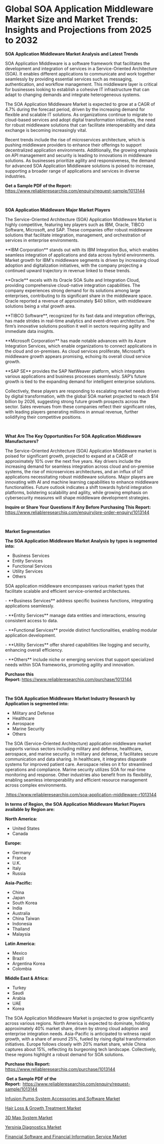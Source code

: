 <p><h1>Global SOA Application Middleware Market Size and Market Trends: Insights and Projections from 2025 to 2032</h1></p><p><strong>SOA Application Middleware Market Analysis and Latest Trends</strong></p>
<p><p>SOA Application Middleware is a software framework that facilitates the development and integration of services in a Service-Oriented Architecture (SOA). It enables different applications to communicate and work together seamlessly by providing essential services such as messaging, authentication, and workflow management. This middleware layer is critical for businesses looking to establish a cohesive IT infrastructure that can adapt to changing demands and integrate heterogeneous systems.</p><p>The SOA Application Middleware Market is expected to grow at a CAGR of 4.7% during the forecast period, driven by the increasing demand for flexible and scalable IT solutions. As organizations continue to migrate to cloud-based services and adopt digital transformation initiatives, the need for robust middleware solutions that can facilitate interoperability and data exchange is becoming increasingly vital. </p><p>Recent trends include the rise of microservices architecture, which is pushing middleware providers to enhance their offerings to support decentralized application environments. Additionally, the growing emphasis on API management and security is leading to innovations in middleware solutions. As businesses prioritize agility and responsiveness, the demand for advanced SOA Application Middleware solutions is poised to increase, supporting a broader range of applications and services in diverse industries.</p></p>
<p><strong>Get a Sample PDF of the Report:&nbsp;</strong> <a href="https://www.reliableresearchiq.com/enquiry/request-sample/1013144?utm_campaign=104&utm_medium=2&utm_source=Github&utm_content=ia&utm_term=08032025&utm_id=soa-application-middleware">https://www.reliableresearchiq.com/enquiry/request-sample/1013144</a></p>
<p>&nbsp;</p>
<p><strong>SOA Application Middleware Major Market Players</strong></p>
<p><p>The Service-Oriented Architecture (SOA) Application Middleware Market is highly competitive, featuring key players such as IBM, Oracle, TIBCO Software, Microsoft, and SAP. These companies offer robust middleware solutions that facilitate integration, management, and orchestration of services in enterprise environments.</p><p>**IBM Corporation** stands out with its IBM Integration Bus, which enables seamless integration of applications and data across hybrid environments. Market growth for IBM's middleware segments is driven by increasing cloud adoption and digitalization initiatives, with the company projecting a continued upward trajectory in revenue linked to these trends.</p><p>**Oracle** excels with its Oracle SOA Suite and Integration Cloud, providing comprehensive cloud-native integration capabilities. The company experiences strong demand for its solutions among large enterprises, contributing to its significant share in the middleware space. Oracle reported a revenue of approximately $40 billion, with middleware solutions being a vital growth area.</p><p>**TIBCO Software**, recognized for its fast data and integration offerings, has made strides in real-time analytics and event-driven architecture. The firm’s innovative solutions position it well in sectors requiring agility and immediate data insights.</p><p>**Microsoft Corporation** has made notable advances with its Azure Integration Services, which enable organizations to connect applications in the cloud and on-premises. As cloud services proliferate, Microsoft's middleware growth appears promising, echoing its overall cloud service growth.</p><p>**SAP SE** provides the SAP NetWeaver platform, which integrates various applications and business processes seamlessly. SAP’s future growth is tied to the expanding demand for intelligent enterprise solutions.</p><p>Collectively, these players are responding to escalating market needs driven by digital transformation, with the global SOA market projected to reach $14 billion by 2026, suggesting strong future growth prospects across the sector. Sales revenues from these companies reflect their significant roles, with leading players generating millions in annual revenue, further solidifying their competitive positions.</p></p>
<p>&nbsp;</p>
<p><strong>What Are The Key Opportunities For SOA Application Middleware Manufacturers?</strong></p>
<p><p>The Service-Oriented Architecture (SOA) Application Middleware market is poised for significant growth, projected to expand at a CAGR of approximately 10% over the next five years. Key drivers include the increasing demand for seamless integration across cloud and on-premise systems, the rise of microservices architectures, and an influx of IoT applications necessitating robust middleware solutions. Major players are innovating with AI and machine learning capabilities to enhance middleware functionalities. Future outlook indicates a shift towards hybrid integration platforms, bolstering scalability and agility, while growing emphasis on cybersecurity measures will shape middleware development strategies.</p></p>
<p><strong>Inquire or Share Your Questions If Any Before Purchasing This Report:</strong> <a href="https://www.reliableresearchiq.com/enquiry/pre-order-enquiry/1013144?utm_campaign=104&utm_medium=2&utm_source=Github&utm_content=ia&utm_term=08032025&utm_id=soa-application-middleware">https://www.reliableresearchiq.com/enquiry/pre-order-enquiry/1013144</a></p>
<p>&nbsp;</p>
<p><strong>Market Segmentation</strong></p>
<p><strong>The SOA Application Middleware Market Analysis by types is segmented into:</strong></p>
<p><ul><li>Business Services</li><li>Entity Services</li><li>Functional Services</li><li>Utility Services</li><li>Others</li></ul></p>
<p><p>SOA application middleware encompasses various market types that facilitate scalable and efficient service-oriented architectures. </p><p>- **Business Services** address specific business functions, integrating applications seamlessly.</p><p>- **Entity Services** manage data entities and interactions, ensuring consistent access to data.</p><p>- **Functional Services** provide distinct functionalities, enabling modular application development.</p><p>- **Utility Services** offer shared capabilities like logging and security, enhancing overall efficiency.</p><p>- **Others** include niche or emerging services that support specialized needs within SOA frameworks, promoting agility and innovation.</p></p>
<p><strong>Purchase this Report:&nbsp;</strong><a href="https://www.reliableresearchiq.com/purchase/1013144?utm_campaign=104&utm_medium=2&utm_source=Github&utm_content=ia&utm_term=08032025&utm_id=soa-application-middleware">https://www.reliableresearchiq.com/purchase/1013144</a></p>
<p>&nbsp;</p>
<p><strong>The SOA Application Middleware Market Industry Research by Application is segmented into:</strong></p>
<p><ul><li>Military and Defense</li><li>Healthcare</li><li>Aerospace</li><li>Marine Security</li><li>Others</li></ul></p>
<p><p>The SOA (Service-Oriented Architecture) application middleware market supports various sectors including military and defense, healthcare, aerospace, and marine security. In military and defense, it facilitates secure communication and data sharing. In healthcare, it integrates disparate systems for improved patient care. Aerospace relies on it for streamlined operations and compliance. Marine security utilizes SOA for real-time monitoring and response. Other industries also benefit from its flexibility, enabling seamless interoperability and efficient resource management across complex environments.</p></p>
<p><a href="https://www.reliableresearchiq.com/soa-application-middleware-r1013144?utm_campaign=104&utm_medium=2&utm_source=Github&utm_content=ia&utm_term=08032025&utm_id=soa-application-middleware">&nbsp;https://www.reliableresearchiq.com/soa-application-middleware-r1013144</a></p>
<p><strong>In terms of Region, the SOA Application Middleware Market Players available by Region are:</strong></p>
<p>
    <p> <strong> North America: </strong>
        <ul>
            <li>United States</li>
            <li>Canada</li>
        </ul>
        </p> 
    <p> <strong> Europe: </strong>
        <ul>
            <li>Germany</li>
            <li>France</li>
            <li>U.K.</li>
            <li>Italy</li>
            <li>Russia</li>
        </ul>
        </p> 
    <p> <strong> Asia-Pacific: </strong>
        <ul>
            <li>China</li>
            <li>Japan</li>
            <li>South Korea</li>
            <li>India</li>
            <li>Australia</li>
            <li>China Taiwan</li>
            <li>Indonesia</li>
            <li>Thailand</li>
            <li>Malaysia</li>
        </ul>
        </p> 
    <p> <strong> Latin America: </strong>
        <ul>
            <li>Mexico</li>
            <li>Brazil</li>
            <li>Argentina Korea</li>
            <li>Colombia</li>
        </ul>
        </p> 
    <p> <strong> Middle East & Africa: </strong>
        <ul>
            <li>Turkey</li>
            <li>Saudi</li>
            <li>Arabia</li>
            <li>UAE</li>
            <li>Korea</li>
        </ul>
    </p>
    </p>
<p><p>The SOA Application Middleware Market is projected to grow significantly across various regions. North America is expected to dominate, holding approximately 40% market share, driven by strong cloud adoption and enterprise integration needs. Asia-Pacific is anticipated to witness rapid growth, with a share of around 25%, fueled by rising digital transformation initiatives. Europe follows closely with 20% market share, while China captures about 15%, reflecting its burgeoning tech landscape. Collectively, these regions highlight a robust demand for SOA solutions.</p></p>
<p><strong>Purchase this Report: </strong><a href="https://www.reliableresearchiq.com/purchase/1013144?utm_campaign=104&utm_medium=2&utm_source=Github&utm_content=ia&utm_term=08032025&utm_id=soa-application-middleware">https://www.reliableresearchiq.com/purchase/1013144</a></p>
<p>&nbsp;<strong>Get a Sample PDF of the Report:&nbsp;&nbsp;</strong><a href="https://www.reliableresearchiq.com/enquiry/request-sample/1013144?utm_campaign=104&utm_medium=2&utm_source=Github&utm_content=ia&utm_term=08032025&utm_id=soa-application-middleware">https://www.reliableresearchiq.com/enquiry/request-sample/1013144</a></p>
<p><strong></strong></p>
<p><p><a href="https://github.com/kleyderoomes/Market-Research-Report-List-1/blob/main/infusion-pump-system-accessories-and-software-market.md?utm_campaign=104&utm_medium=2&utm_source=Github&utm_content=ia&utm_term=08032025&utm_id=soa-application-middleware">Infusion Pump System Accessories and Software Market</a></p><p><a href="https://github.com/alrogikrosa/Market-Research-Report-List-1/blob/main/hair-loss-growth-treatment-market.md?utm_campaign=104&utm_medium=2&utm_source=Github&utm_content=ia&utm_term=08032025&utm_id=soa-application-middleware">Hair Loss & Growth Treatment Market</a></p><p><a href="https://github.com/evraltandre36/Market-Research-Report-List-1/blob/main/3d-map-system-market.md?utm_campaign=104&utm_medium=2&utm_source=Github&utm_content=ia&utm_term=08032025&utm_id=soa-application-middleware">3D Map System Market</a></p><p><a href="https://github.com/cavushjla/Market-Research-Report-List-1/blob/main/yersinia-diagnostics-market.md?utm_campaign=104&utm_medium=2&utm_source=Github&utm_content=ia&utm_term=08032025&utm_id=soa-application-middleware">Yersinia Diagnostics Market</a></p><p><a href="https://github.com/coricnzati/Market-Research-Report-List-1/blob/main/financial-software-and-financial-information-service-market.md?utm_campaign=104&utm_medium=2&utm_source=Github&utm_content=ia&utm_term=08032025&utm_id=soa-application-middleware">Financial Software and Financial Information Service Market</a></p></p>
